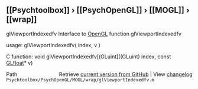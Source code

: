 ## [[Psychtoolbox]] &#8250; [[PsychOpenGL]] &#8250; [[MOGL]] &#8250; [[wrap]]

glViewportIndexedfv  Interface to [OpenGL](OpenGL) function glViewportIndexedfv  
  
usage:  glViewportIndexedfv( index, v )  
  
C function:  void glViewportIndexedfv[(GLuint]((GLuint) index, const [GLfloat](GLfloat)\* v)  




<div class="code_header" style="text-align:right;">
  <span style="float:left;">Path&nbsp;&nbsp;</span> <span class="counter">Retrieve <a href=
  "https://raw.github.com/Psychtoolbox-3/Psychtoolbox-3/beta/Psychtoolbox/PsychOpenGL/MOGL/wrap/glViewportIndexedfv.m">current version from GitHub</a> | View <a href=
  "https://github.com/Psychtoolbox-3/Psychtoolbox-3/commits/beta/Psychtoolbox/PsychOpenGL/MOGL/wrap/glViewportIndexedfv.m">changelog</a></span>
</div>
<div class="code">
  <code>Psychtoolbox/PsychOpenGL/MOGL/wrap/glViewportIndexedfv.m</code>
</div>

